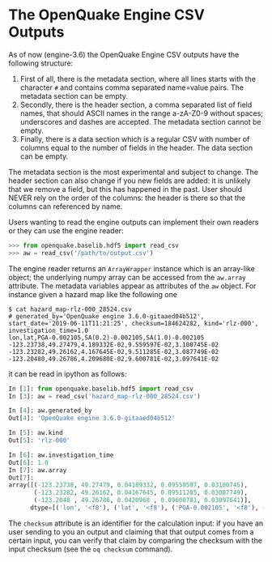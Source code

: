 The OpenQuake Engine CSV Outputs
================================


As of now (engine-3.6) the OpenQuake Engine CSV outputs have the following
structure:

1. First of all, there is the metadata section, where all lines starts with
   the character `#` and contains comma separated name=value pairs. The
   metadata section can be empty.
2. Secondly, there is the header section, a comma separated list of field names,
   that should ASCII names in the range a-zA-Z0-9 without spaces; underscores
   and dashes are accepted. The metadata section cannot be empty.
3. Finally, there is a data section which is a regular CSV with number of
   columns equal to the number of fields in the header. The data section
   can be empty.

The metadata section is the most experimental and subject to change.
The header section can also change if you new fields are added: it is
unlikely that we remove a field, but this has happened in the past.
User should NEVER rely on the order of the columns: the header is there
so that the columns can referenced by name.

Users wanting to read the engine outputs can implement their own readers
or they can use the engine reader:

```python
>>> from openquake.baselib.hdf5 import read_csv
>>> aw = read_csv('/path/to/output.csv')
```

The engine reader returns an `ArrayWrapper` instance which is an array-like
object; the underlying numpy array can be accessed from the `aw.array`
attribute. The metadata variables appear as attributes of the `aw` object.
For instance given a hazard map like the following one
```
$ cat hazard_map-rlz-000_28524.csv
# generated_by='OpenQuake engine 3.6.0-gitaaed04b512', start_date='2019-06-11T11:21:25', checksum=184624282, kind='rlz-000', investigation_time=1.0
lon,lat,PGA-0.002105,SA(0.2)-0.002105,SA(1.0)-0.002105
-123.23738,49.27479,4.189332E-02,9.559597E-02,3.100745E-02
-123.23282,49.26162,4.167645E-02,9.511285E-02,3.087749E-02
-123.20480,49.26786,4.209680E-02,9.600781E-02,3.097641E-02
```

it can be read in ipython as follows:

```python
In [1]: from openquake.baselib.hdf5 import read_csv
In [3]: aw = read_csv('hazard_map-rlz-000_28524.csv')

In [4]: aw.generated_by
Out[4]: 'OpenQuake engine 3.6.0-gitaaed04b512'

In [5]: aw.kind
Out[5]: 'rlz-000'

In [6]: aw.investigation_time
Out[6]: 1.0
In [7]: aw.array
Out[7]: 
array([(-123.23738, 49.27479, 0.04189332, 0.09559597, 0.03100745),
       (-123.23282, 49.26162, 0.04167645, 0.09511285, 0.03087749),
       (-123.2048 , 49.26786, 0.0420968 , 0.09600781, 0.03097641)],
      dtype=[('lon', '<f8'), ('lat', '<f8'), ('PGA-0.002105', '<f8'), ('SA(0.2)-0.002105', '<f8'), ('SA(1.0)-0.002105', '<f8')])
```

The `checksum` attribute is an identifier for the calculation input: if
you have an user sending to you an output and claiming that that output
comes from a certain input, you can verify that claim by comparing the
checksum with the input checksum (see the `oq checksum` command).

